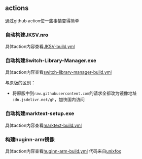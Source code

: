 ## actions

通过github action使一些事情变得简单

### 自动构建JKSV.nro
具体action内容查看[JKSV-build.yml](./.github/workflows/JKSV-build.yml)

### 自动构建Switch-Library-Manager.exe
具体action内容查看[switch-library-manager-build.yml](./.github/workflows/switch-library-manager-build.yml)

与原版的区别：
+ 将原版中到`raw.githubusercontent.com`的请求全都改为镜像地址`cdn.jsdelivr.net/gh`，加快国内访问

### 自动构建marktext-setup.exe
具体action内容查看[marktext-build.yml](./.github/workflows/marktext-build.yml)

### 构建huginn-arm镜像
具体action内容查看[huginn-arm-build.yml](./.github/workflows/huginn-arm-build.yml)
代码来自[unixfox](https://github.com/huginn/huginn/issues/2648#issuecomment-1010069873)
